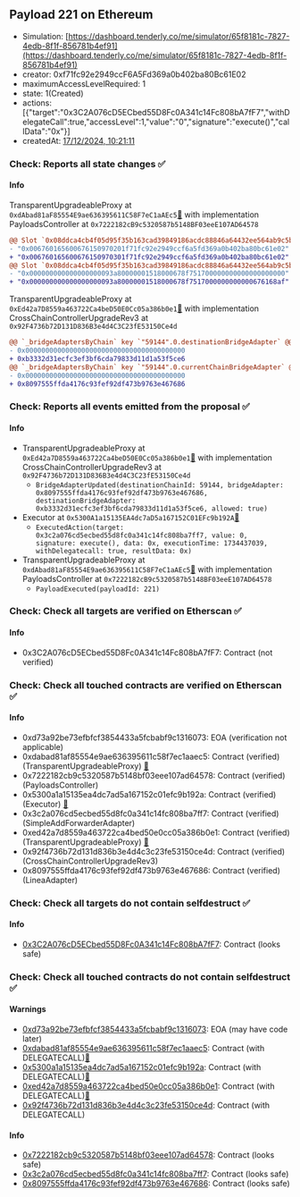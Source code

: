 ## Payload 221 on Ethereum

- Simulation: [https://dashboard.tenderly.co/me/simulator/65f8181c-7827-4edb-8f1f-856781b4ef91](https://dashboard.tenderly.co/me/simulator/65f8181c-7827-4edb-8f1f-856781b4ef91)
- creator: 0xf71fc92e2949ccF6A5Fd369a0b402ba80Bc61E02
- maximumAccessLevelRequired: 1
- state: 1(Created)
- actions: [{"target":"0x3C2A076cD5ECbed55D8Fc0A341c14Fc808bA7fF7","withDelegateCall":true,"accessLevel":1,"value":"0","signature":"execute()","callData":"0x"}]
- createdAt: [17/12/2024, 10:21:11](https://etherscan.io/tx/0xa1e46e22e14119bc32171b04e83f0a451d145a92caf7b223edc2012fa65c9d3e)

### Check: Reports all state changes :white_check_mark:

#### Info


TransparentUpgradeableProxy at `0xdAbad81aF85554E9ae636395611C58F7eC1aAEc5`[:ghost:](https://github.com/bgd-labs/aave-address-book "GovernanceV3Ethereum.PAYLOADS_CONTROLLER") with implementation PayloadsController at `0x7222182cB9c5320587b5148BF03eeE107AD64578`
```diff
@@ Slot `0x08ddca4cb4f05d95f35b163cad39849186acdc88846a64432ee564ab9c5bd6c9` @@
- "0x006760165600676150970201f71fc92e2949ccf6a5fd369a0b402ba80bc61e02"
+ "0x006760165600676150970301f71fc92e2949ccf6a5fd369a0b402ba80bc61e02"
@@ Slot `0x08ddca4cb4f05d95f35b163cad39849186acdc88846a64432ee564ab9c5bd6ca` @@
- "0x000000000000000000093a80000001518000678f751700000000000000000000"
+ "0x000000000000000000093a80000001518000678f7517000000000000676168af"
```

TransparentUpgradeableProxy at `0xEd42a7D8559a463722Ca4beD50E0Cc05a386b0e1`[:ghost:](https://github.com/bgd-labs/aave-address-book "GovernanceV3Ethereum.CROSS_CHAIN_CONTROLLER") with implementation CrossChainControllerUpgradeRev3 at `0x92F4736b72D131D836B3e4d4C3C23fE53150Ce4d`
```diff
@@ `_bridgeAdaptersByChain` key `"59144".0.destinationBridgeAdapter` @@
- 0x0000000000000000000000000000000000000000
+ 0xb3332d31ecfc3ef3bf6cda79833d11d1a53f5ce6
@@ `_bridgeAdaptersByChain` key `"59144".0.currentChainBridgeAdapter` @@
- 0x0000000000000000000000000000000000000000
+ 0x8097555ffda4176c93fef92df473b9763e467686
```


### Check: Reports all events emitted from the proposal :white_check_mark:

#### Info

- TransparentUpgradeableProxy at `0xEd42a7D8559a463722Ca4beD50E0Cc05a386b0e1`[:ghost:](https://github.com/bgd-labs/aave-address-book "GovernanceV3Ethereum.CROSS_CHAIN_CONTROLLER") with implementation CrossChainControllerUpgradeRev3 at `0x92F4736b72D131D836B3e4d4C3C23fE53150Ce4d`
  - `BridgeAdapterUpdated(destinationChainId: 59144, bridgeAdapter: 0x8097555ffda4176c93fef92df473b9763e467686, destinationBridgeAdapter: 0xb3332d31ecfc3ef3bf6cda79833d11d1a53f5ce6, allowed: true)`
- Executor at `0x5300A1a15135EA4dc7aD5a167152C01EFc9b192A`[:ghost:](https://github.com/bgd-labs/aave-address-book "AaveV2Ethereum.POOL_ADMIN, AaveV2EthereumAMM.POOL_ADMIN, AaveV3Ethereum.ACL_ADMIN, AaveV3EthereumEtherFi.ACL_ADMIN, AaveV3EthereumLido.ACL_ADMIN, GovernanceV3Ethereum.EXECUTOR_LVL_1")
  - `ExecutedAction(target: 0x3c2a076cd5ecbed55d8fc0a341c14fc808ba7ff7, value: 0, signature: execute(), data: 0x, executionTime: 1734437039, withDelegatecall: true, resultData: 0x)`
- TransparentUpgradeableProxy at `0xdAbad81aF85554E9ae636395611C58F7eC1aAEc5`[:ghost:](https://github.com/bgd-labs/aave-address-book "GovernanceV3Ethereum.PAYLOADS_CONTROLLER") with implementation PayloadsController at `0x7222182cB9c5320587b5148BF03eeE107AD64578`
  - `PayloadExecuted(payloadId: 221)`

### Check: Check all targets are verified on Etherscan :white_check_mark:

#### Info

- 0x3C2A076cD5ECbed55D8Fc0A341c14Fc808bA7fF7: Contract (not verified) 

### Check: Check all touched contracts are verified on Etherscan :white_check_mark:

#### Info

- 0xd73a92be73efbfcf3854433a5fcbabf9c1316073: EOA (verification not applicable)
- 0xdabad81af85554e9ae636395611c58f7ec1aaec5: Contract (verified) (TransparentUpgradeableProxy) [:ghost:](https://github.com/bgd-labs/aave-address-book "GovernanceV3Ethereum.PAYLOADS_CONTROLLER")
- 0x7222182cb9c5320587b5148bf03eee107ad64578: Contract (verified) (PayloadsController) 
- 0x5300a1a15135ea4dc7ad5a167152c01efc9b192a: Contract (verified) (Executor) [:ghost:](https://github.com/bgd-labs/aave-address-book "AaveV2Ethereum.POOL_ADMIN, AaveV2EthereumAMM.POOL_ADMIN, AaveV3Ethereum.ACL_ADMIN, AaveV3EthereumEtherFi.ACL_ADMIN, AaveV3EthereumLido.ACL_ADMIN, GovernanceV3Ethereum.EXECUTOR_LVL_1")
- 0x3c2a076cd5ecbed55d8fc0a341c14fc808ba7ff7: Contract (verified) (SimpleAddForwarderAdapter) 
- 0xed42a7d8559a463722ca4bed50e0cc05a386b0e1: Contract (verified) (TransparentUpgradeableProxy) [:ghost:](https://github.com/bgd-labs/aave-address-book "GovernanceV3Ethereum.CROSS_CHAIN_CONTROLLER")
- 0x92f4736b72d131d836b3e4d4c3c23fe53150ce4d: Contract (verified) (CrossChainControllerUpgradeRev3) 
- 0x8097555ffda4176c93fef92df473b9763e467686: Contract (verified) (LineaAdapter) 

### Check: Check all targets do not contain selfdestruct :white_check_mark:

#### Info

- [0x3C2A076cD5ECbed55D8Fc0A341c14Fc808bA7fF7](https://etherscan.io/address/0x3C2A076cD5ECbed55D8Fc0A341c14Fc808bA7fF7): Contract (looks safe)

### Check: Check all touched contracts do not contain selfdestruct :white_check_mark:

#### Warnings

- [0xd73a92be73efbfcf3854433a5fcbabf9c1316073](https://etherscan.io/address/0xd73a92be73efbfcf3854433a5fcbabf9c1316073): EOA (may have code later)
- [0xdabad81af85554e9ae636395611c58f7ec1aaec5](https://etherscan.io/address/0xdabad81af85554e9ae636395611c58f7ec1aaec5): Contract (with DELEGATECALL)[:ghost:](https://github.com/bgd-labs/aave-address-book "GovernanceV3Ethereum.PAYLOADS_CONTROLLER")
- [0x5300a1a15135ea4dc7ad5a167152c01efc9b192a](https://etherscan.io/address/0x5300a1a15135ea4dc7ad5a167152c01efc9b192a): Contract (with DELEGATECALL)[:ghost:](https://github.com/bgd-labs/aave-address-book "AaveV2Ethereum.POOL_ADMIN, AaveV2EthereumAMM.POOL_ADMIN, AaveV3Ethereum.ACL_ADMIN, AaveV3EthereumEtherFi.ACL_ADMIN, AaveV3EthereumLido.ACL_ADMIN, GovernanceV3Ethereum.EXECUTOR_LVL_1")
- [0xed42a7d8559a463722ca4bed50e0cc05a386b0e1](https://etherscan.io/address/0xed42a7d8559a463722ca4bed50e0cc05a386b0e1): Contract (with DELEGATECALL)[:ghost:](https://github.com/bgd-labs/aave-address-book "GovernanceV3Ethereum.CROSS_CHAIN_CONTROLLER")
- [0x92f4736b72d131d836b3e4d4c3c23fe53150ce4d](https://etherscan.io/address/0x92f4736b72d131d836b3e4d4c3c23fe53150ce4d): Contract (with DELEGATECALL)

#### Info

- [0x7222182cb9c5320587b5148bf03eee107ad64578](https://etherscan.io/address/0x7222182cb9c5320587b5148bf03eee107ad64578): Contract (looks safe)
- [0x3c2a076cd5ecbed55d8fc0a341c14fc808ba7ff7](https://etherscan.io/address/0x3c2a076cd5ecbed55d8fc0a341c14fc808ba7ff7): Contract (looks safe)
- [0x8097555ffda4176c93fef92df473b9763e467686](https://etherscan.io/address/0x8097555ffda4176c93fef92df473b9763e467686): Contract (looks safe)

